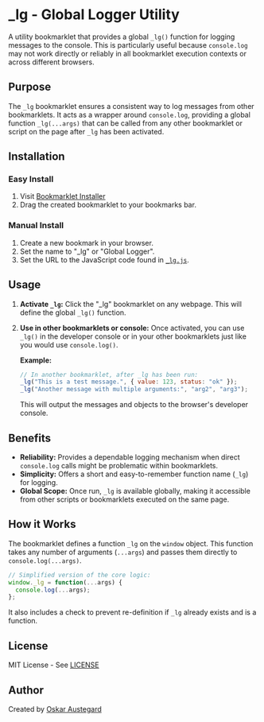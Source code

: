 # _lg - Global Logger Utility

A utility bookmarklet that provides a global `_lg()` function for logging messages to the console. This is particularly useful because `console.log` may not work directly or reliably in all bookmarklet execution contexts or across different browsers.

## Purpose

The `_lg` bookmarklet ensures a consistent way to log messages from other bookmarklets. It acts as a wrapper around `console.log`, providing a global function `_lg(...args)` that can be called from any other bookmarklet or script on the page after `_lg` has been activated.

## Installation

### Easy Install
1. Visit [Bookmarklet Installer](https://austegard.com/bookmarklet-installer.html?bookmarklet=_lg.js)
2. Drag the created bookmarklet to your bookmarks bar.

### Manual Install
1. Create a new bookmark in your browser.
2. Set the name to "_lg" or "Global Logger".
3. Set the URL to the JavaScript code found in [`_lg.js`](https://github.com/oaustegard/bookmarklets/blob/main/_lg.js).

## Usage

1. **Activate `_lg`:** Click the "_lg" bookmarklet on any webpage. This will define the global `_lg()` function.
2. **Use in other bookmarklets or console:** Once activated, you can use `_lg()` in the developer console or in your other bookmarklets just like you would use `console.log()`.

   **Example:**
   ```javascript
   // In another bookmarklet, after _lg has been run:
   _lg("This is a test message.", { value: 123, status: "ok" });
   _lg("Another message with multiple arguments:", "arg2", "arg3");
   ```

   This will output the messages and objects to the browser's developer console.

## Benefits

- **Reliability:** Provides a dependable logging mechanism when direct `console.log` calls might be problematic within bookmarklets.
- **Simplicity:** Offers a short and easy-to-remember function name (`_lg`) for logging.
- **Global Scope:** Once run, `_lg` is available globally, making it accessible from other scripts or bookmarklets executed on the same page.

## How it Works

The bookmarklet defines a function `_lg` on the `window` object. This function takes any number of arguments (`...args`) and passes them directly to `console.log(...args)`.

```javascript
// Simplified version of the core logic:
window._lg = function(...args) {
  console.log(...args);
};
```

It also includes a check to prevent re-definition if `_lg` already exists and is a function.

## License

MIT License - See [LICENSE](https://github.com/oaustegard/bookmarklets/blob/main/LICENSE)

## Author

Created by [Oskar Austegard](https://austegard.com)
